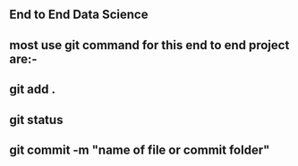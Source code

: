 ## End to End Data Science 
## most use git command for this end to end project are:-
## git add .
## git status
## git commit -m "name of file or commit folder"